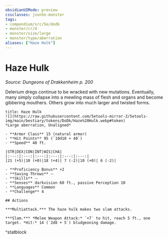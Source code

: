 ```yaml
---
obsidianUIMode: preview
cssclasses: json5e-monster
tags:
- compendium/src/5e/dodk
- monster/cr/4
- monster/size/large
- monster/type/aberration
aliases: ["Haze Hulk"]
---
```

# Haze Hulk
*Source: Dungeons of Drakkenheim p. 200*  

Delerium dregs continue to be wracked with new mutations. Eventually, many simply collapse into a mewling mass of flesh and organs and become gibbering mouthers. Others grow into much larger and twisted forms.

```ad-statblock
title: Haze Hulk
![](https://raw.githubusercontent.com/5etools-mirror-2/5etools-img/main/bestiary/tokens/DoDk/Haze%20Hulk.webp#token)
*Large aberration, Unaligned*

- **Armor Class** 15 (natural armor)
- **Hit Points** 95 (`10d10 + 40`)
- **Speed** 40 ft.

|STR|DEX|CON|INT|WIS|CHA|
|:---:|:---:|:---:|:---:|:---:|:---:|
|21 (+5)|10 (+0)|18 (+4)| 7 (-2)|10 (+0)| 6 (-2)|

- **Proficiency Bonus** +2
- **Saving Throws** ⏤
- **Skills** ⏤
- **Senses** darkvision 60 ft., passive Perception 10
- **Languages** Common
- **Challenge** 4

## Actions

***Multiattack.*** The haze hulk makes two slam attacks.

***Slam.*** *Melee Weapon Attack:* `+7` to hit, reach 5 ft., one target. *Hit:* 14 (`2d8 + 5`) bludgeoning damage.
```
^statblock